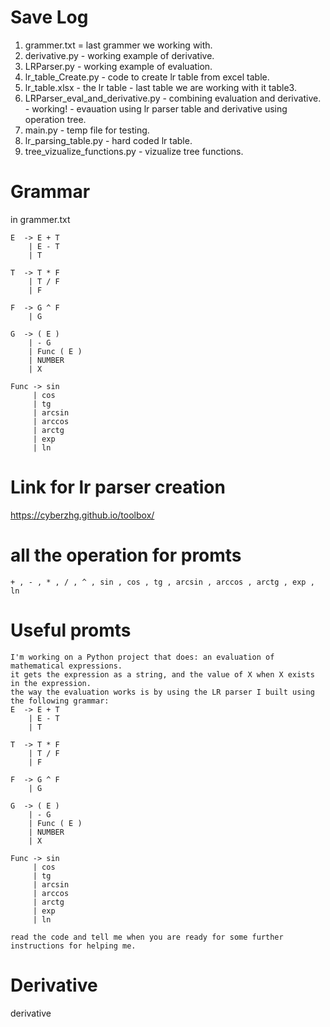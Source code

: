 # Save Log
1. grammer.txt = last grammer we working with.
2. derivative.py - working example of derivative.
3. LRParser.py - working example of evaluation.
4. lr_table_Create.py - code to create lr table from excel table.
5. lr_table.xlsx - the lr table - last table we are working with it table3. 
6. LRParser_eval_and_derivative.py - combining evaluation and derivative. - working! - evauation using lr parser table and derivative using operation tree.
7. main.py - temp file for testing.
8. lr_parsing_table.py - hard coded lr table.
9. tree_vizualize_functions.py - vizualize tree functions.
# Grammar
in grammer.txt

```
E  -> E + T
    | E - T
    | T

T  -> T * F
    | T / F
    | F

F  -> G ^ F
    | G

G  -> ( E )
    | - G
    | Func ( E )
    | NUMBER
	| X

Func -> sin
     | cos
     | tg
     | arcsin
     | arccos
     | arctg
     | exp
     | ln

```

# Link for lr parser creation
https://cyberzhg.github.io/toolbox/

# all the operation for promts
```
+ , - , * , / , ^ , sin , cos , tg , arcsin , arccos , arctg , exp , ln
```

# Useful promts
```
I'm working on a Python project that does: an evaluation of mathematical expressions. 
it gets the expression as a string, and the value of X when X exists in the expression.
the way the evaluation works is by using the LR parser I built using the following grammar:
E  -> E + T
    | E - T
    | T

T  -> T * F
    | T / F
    | F

F  -> G ^ F
    | G

G  -> ( E )
    | - G
    | Func ( E )
    | NUMBER
	| X

Func -> sin
     | cos
     | tg
     | arcsin
     | arccos
     | arctg
     | exp
     | ln

read the code and tell me when you are ready for some further instructions for helping me.
```
# Derivative
derivative